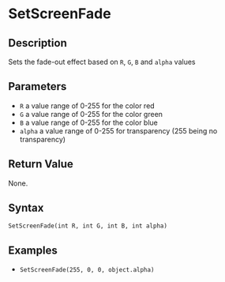 # SetScreenFade

## Description
Sets the fade-out effect based on `R`, `G`, `B` and `alpha` values

## Parameters
- `R`
a value range of 0-255 for the color red
- `G`
a value range of 0-255 for the color green
- `B`
a value range of 0-255 for the color blue
- `alpha`
a value range of 0-255 for transparency (255 being no transparency)

## Return Value
None.

## Syntax
```SetScreenFade(int R, int G, int B, int alpha)```

## Examples
- ```SetScreenFade(255, 0, 0, object.alpha)```